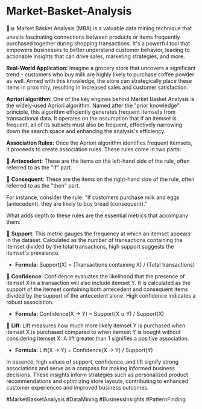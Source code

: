 # Market-Basket-Analysis

🛒📊 Market Basket Analysis (MBA) is a valuable data mining technique that unveils fascinating connections between products or items frequently purchased together during shopping transactions. It's a powerful tool that empowers businesses to better understand customer behavior, leading to actionable insights that can drive sales, marketing strategies, and more.

**Real-World Application:** Imagine a grocery store that uncovers a significant trend - customers who buy milk are highly likely to purchase coffee powder as well. Armed with this knowledge, the store can strategically place these items in proximity, resulting in increased sales and customer satisfaction.

**Apriori algorithm:** One of the key engines behind Market Basket Analysis is the widely-used Apriori algorithm. Named after the "prior knowledge" principle, this algorithm efficiently generates frequent itemsets from transactional data. It operates on the assumption that if an itemset is frequent, all of its subsets must also be frequent, effectively narrowing down the search space and enhancing the analysis's efficiency.

**Association Rules:** Once the Apriori algorithm identifies frequent itemsets, it proceeds to create association rules. These rules come in two parts:

🔷 **Antecedent**: These are the items on the left-hand side of the rule, often referred to as the "if" part.

🔷 **Consequent**: These are the items on the right-hand side of the rule, often referred to as the "then" part.

For instance, consider the rule: "If customers purchase milk and eggs (antecedent), they are likely to buy bread (consequent)."

What adds depth to these rules are the essential metrics that accompany them:

🔷 **Support**: This metric gauges the frequency at which an itemset appears in the dataset. Calculated as the number of transactions containing the itemset divided by the total transactions, high support suggests the itemset's prevalence.

  - **Formula:** Support(X) = (Transactions containing X) / (Total transactions)

🔷 **Confidence**: Confidence evaluates the likelihood that the presence of itemset X in a transaction will also include itemset Y. It is calculated as the support of the itemset containing both antecedent and consequent items divided by the support of the antecedent alone. High confidence indicates a robust association.

  - **Formula:** Confidence(X → Y) = Support(X ∪ Y) / Support(X)

🔷 **Lift**: Lift measures how much more likely itemset Y is purchased when itemset X is purchased compared to when itemset Y is bought without considering itemset X. A lift greater than 1 signifies a positive association.

  - **Formula:** Lift(X → Y) = Confidence(X → Y) / Support(Y)

In essence, high values of support, confidence, and lift signify strong associations and serve as a compass for making informed business decisions. These insights inform strategies such as personalized product recommendations and optimizing store layouts, contributing to enhanced customer experiences and improved business outcomes. 

#MarketBasketAnalysis #DataMining #BusinessInsights #PatternFinding
